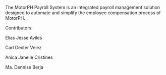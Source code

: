 The MotorPH Payroll System is an integrated payroll management solution designed to automate and simplify the employee compensation process of MotorPH.


Contributors:

Elias Jesse Aviles

Carl Dexter Velez

Anica Janelle Cristines

Ma. Dennise Berja

